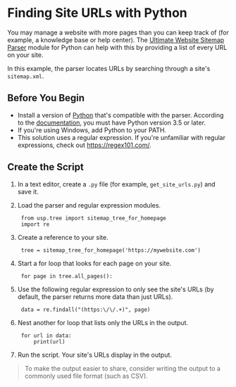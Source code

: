# Finding Site URLs with Python
You may manage a website with more pages than you can keep track of (for example, a knowledge base or help center). The [Ultimate Website Sitemap Parser](https://github.com/berkmancenter/mediacloud-ultimate-sitemap-parser) module for Python can help with this by providing a list of every URL on your site.

In this example, the parser locates URLs by searching through a site's `sitemap.xml`. 

## Before You Begin
* Install a version of [Python](https://www.python.org/downloads/) that's compatible with the parser. According to the [documentation](https://github.com/berkmancenter/mediacloud-ultimate-sitemap-parser), you must have Python version 3.5 or later.
* If you're using Windows, add Python to your PATH.
* This solution uses a regular expression. If you're unfamiliar with regular expressions, check out https://regex101.com/.

## Create the Script
1. In a text editor, create a `.py` file (for example, `get_site_urls.py`) and save it.
2. Load the parser and regular expression modules.

		from usp.tree import sitemap_tree_for_homepage
		import re
3. Create a reference to your site.

		tree = sitemap_tree_for_homepage('https://mywebsite.com')
4. Start a for loop that looks for each page on your site.

		for page in tree.all_pages():
5. Use the following regular expression to only see the site's URLs (by default, the parser returns more data than just URLs).

		data = re.findall("(https:\/\/.+)", page)
6. Nest another for loop that lists only the URLs in the output.

		for url in data:
			print(url)
7. Run the script.
	Your site's URLs display in the output. 

> To make the output easier to share, consider writing the output to a commonly used file format (such as CSV). 
